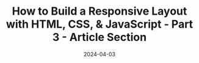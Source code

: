---
date: 2024-04-03
url: "https://www.youtube.com/watch?v=-mtLDrLoxXA"
image: /assets/responsive-layouts-tn-c.jpg
eyebrow: Video
title: How to Build a Responsive Layout with HTML, CSS, & JavaScript - Part 3 - Article Section
tags: ["video", "featuredVideo"]
---